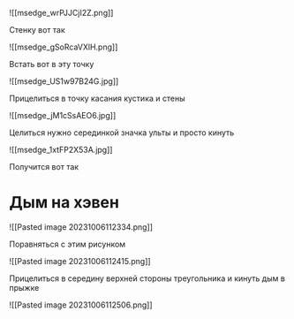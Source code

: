 ![[msedge_wrPJJCjI2Z.png]]

Стенку вот так

![[msedge_gSoRcaVXlH.png]]

Встать вот в эту точку

![[msedge_US1w97B24G.jpg]]

Прицелиться в точку касания кустика и стены

![[msedge_jM1cSsAEO6.jpg]]

Целиться нужно серединкой значка ульты и просто кинуть

![[msedge_1xtFP2X53A.jpg]]

Получится вот так

# Дым на хэвен

![[Pasted image 20231006112334.png]]

Поравняться с этим рисунком

![[Pasted image 20231006112415.png]]

Прицелиться в середину верхней стороны треугольника и кинуть дым в прыжке

![[Pasted image 20231006112506.png]]